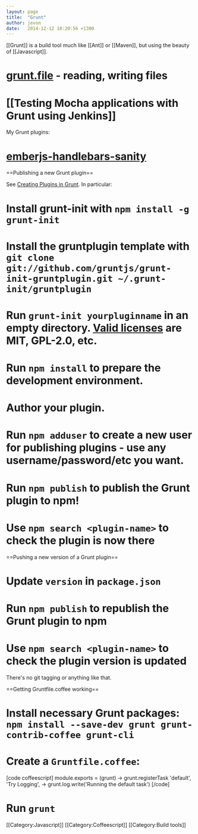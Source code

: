```yaml
---
layout: page
title:  "Grunt"
author: jevon
date:   2014-12-12 18:20:56 +1300
---
```


[[Grunt]] is a build tool much like [[Ant]] or [[Maven]], but using the beauty of [[Javascript]].

# <a href="http://gruntjs.com/api/grunt.file">grunt.file</a> - reading, writing files
# [[Testing Mocha applications with Grunt using Jenkins]]

My Grunt plugins:

# <a href="https://github.com/soundasleep/emberjs-handlebars-sanity">emberjs-handlebars-sanity</a>

==Publishing a new Grunt plugin==

See <a href="http://gruntjs.com/creating-plugins">Creating Plugins in Grunt</a>. In particular:

# Install grunt-init with `npm install -g grunt-init`
# Install the gruntplugin template with `git clone git://github.com/gruntjs/grunt-init-gruntplugin.git ~/.grunt-init/gruntplugin`
# Run `grunt-init yourpluginname` in an empty directory. <a href="https://github.com/gruntjs/grunt-init/tree/master/templates/licenses">Valid licenses</a> are MIT, GPL-2.0, etc.
# Run `npm install` to prepare the development environment.
# Author your plugin.
# Run `npm adduser` to create a new user for publishing plugins - use any username/password/etc you want.
# Run `npm publish` to publish the Grunt plugin to npm!
# Use `npm search <plugin-name>` to check the plugin is now there

==Pushing a new version of a Grunt plugin==

# Update `version` in `package.json`
# Run `npm publish` to republish the Grunt plugin to npm
# Use `npm search <plugin-name>` to check the plugin version is updated

There's no git tagging or anything like that.

==Getting Gruntfile.coffee working==

# Install necessary Grunt packages: `npm install --save-dev grunt grunt-contrib-coffee grunt-cli`
# Create a `Gruntfile.coffee`:
[code coffeescript]
module.exports = (grunt) ->
  grunt.registerTask 'default', 'Try Logging', ->
    grunt.log.write('Running the default task')
[/code]
# Run `grunt`

[[Category:Javascript]]
[[Category:Coffeescript]]
[[Category:Build tools]]
